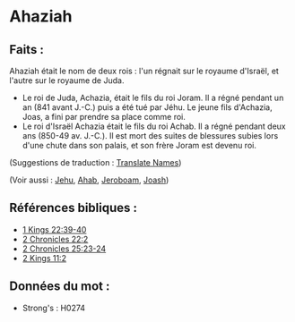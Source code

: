 # Ahaziah

## Faits :

Ahaziah était le nom de deux rois : l'un régnait sur le royaume d'Israël, et l'autre sur le royaume de Juda.

* Le roi de Juda, Achazia, était le fils du roi Joram. Il a régné pendant un an (841 avant J.-C.) puis a été tué par Jéhu. Le jeune fils d'Achazia, Joas, a fini par prendre sa place comme roi.
* Le roi d'Israël Achazia était le fils du roi Achab. Il a régné pendant deux ans (850-49 av. J.-C.). Il est mort des suites de blessures subies lors d'une chute dans son palais, et son frère Joram est devenu roi.

(Suggestions de traduction : [Translate Names](rc://en/ta/man/translate/translate-names))

(Voir aussi : [Jehu](../names/jehu.md), [Ahab](../names/ahab.md), [Jeroboam](../names/jeroboam.md), [Joash](../names/joash.md))

## Références bibliques :

* [1 Kings 22:39-40](rc://en/tn/help/1ki/22/39)
* [2 Chronicles 22:2](rc://en/tn/help/2ch/22/02)
* [2 Chronicles 25:23-24](rc://en/tn/help/2ch/25/23)
* [2 Kings 11:2](rc://en/tn/help/2ki/11/02)

## Données du mot :

* Strong's : H0274
